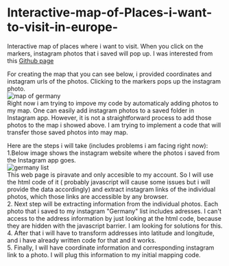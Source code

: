 # Interactive-map-of-Places-i-want-to-visit-in-europe-
Interactive map of places where i want to visit. When you click on the markers, instagram photos that i saved will pop up. I was interested from this 
	[Github page](https://github.com/Pubs-of-Oxfordshire-Map)


For creating the map that you can see below, i provided coordinates and instagram urls of the photos. Clicking to the markers pops up the instagram photo. <br/>
![map of germany](https://user-images.githubusercontent.com/65399053/115022431-0f292500-9ec6-11eb-8053-4d9a8090fdc9.JPG)
<br/>
Right now i am trying to impove my code by automaticaly adding photos to my map. One can easily add instagram photos to a saved folder in Instagram app. However, it is not a straightforward process to add those photos to the map i showed above. I am trying to implement a code that will transfer those saved photos into may map. 

Here are the steps i will take (includes problems i am facing right now):
<br/>
1.Below image shows the instagram website where the photos i saved from the Instagram app goes. <br/>
![germany list](https://user-images.githubusercontent.com/65399053/115020785-b9ec1400-9ec3-11eb-80c6-35249d2302a5.JPG) <br/>
This web page is piravate and only accesible to my account. So I will use the html code of it ( probably javascript will cause some issues but i will provide the data accordingly) and extract instagram links of the individual photos, which those links are accessible by any browser.
<br/>
2. Next step will be extracting information from the individual photos. Each photo that i saved to my instagram "Germany" list includes adresses. I can't access to the address information by just looking at the html code, because they are hidden with the javascript barrier. I am looking for solutions for this. <br/>
4. After that i will have to transform addresses into latitude and longitude, and i have already written code for that and it works. <br/>
5. Finally, I will have coordinate information and corresponding instagram link to a photo. I will plug this information to my initial mapping code. 
